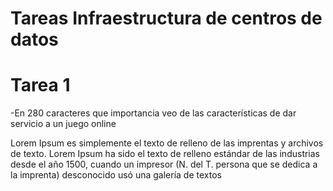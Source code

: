 # Tareas Infraestructura de centros de datos

# Tarea 1 
-En 280 caracteres que importancia veo de las características  de dar servicio a un juego online

Lorem Ipsum es simplemente el texto de relleno de las imprentas y archivos de texto. Lorem Ipsum ha sido el texto de relleno estándar de las industrias desde el año 1500, cuando un impresor (N. del T. persona que se dedica a la imprenta) desconocido usó una galería de textos

